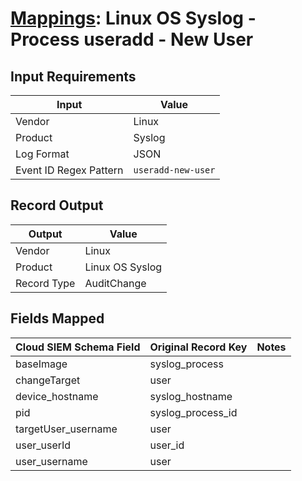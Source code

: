 # [Mappings](README.md): Linux OS Syslog - Process useradd - New User

## Input Requirements

|Input|Value|
|-----|-----|
|Vendor|Linux|
|Product|Syslog|
|Log Format|JSON|
|Event ID Regex Pattern|`useradd-new-user`|

## Record Output

|Output|Value|
|------|-----|
|Vendor|Linux|
|Product|Linux OS Syslog|
|Record Type|AuditChange|

## Fields Mapped

|Cloud SIEM Schema Field|Original Record Key|Notes|
|-----------------------|-------------------|-----|
|baseImage|syslog_process||
|changeTarget|user||
|device_hostname|syslog_hostname||
|pid|syslog_process_id||
|targetUser_username|user||
|user_userId|user_id||
|user_username|user||

